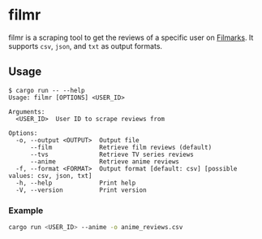 # filmr

filmr is a scraping tool to get the reviews of a specific user on [Filmarks](https://filmarks.com/). It supports `csv`, `json`, and `txt` as output formats.

## Usage

```text
$ cargo run -- --help
Usage: filmr [OPTIONS] <USER_ID>

Arguments:
  <USER_ID>  User ID to scrape reviews from

Options:
  -o, --output <OUTPUT>  Output file
      --film             Retrieve film reviews (default)
      --tvs              Retrieve TV series reviews
      --anime            Retrieve anime reviews
  -f, --format <FORMAT>  Output format [default: csv] [possible values: csv, json, txt]
  -h, --help             Print help
  -V, --version          Print version
```

### Example

```sh
cargo run <USER_ID> --anime -o anime_reviews.csv
```
